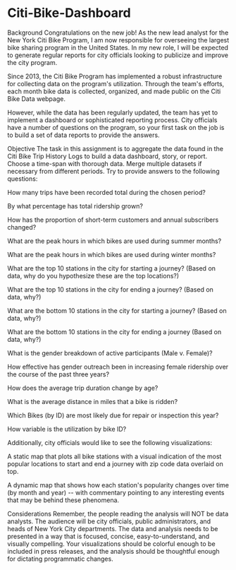 # Citi-Bike-Dashboard

Background
Congratulations on the new job! As the new lead analyst for the New York Citi Bike Program, I am now responsible for overseeing the largest bike sharing program in the United States. In my new role, I will be expected to generate regular reports for city officials looking to publicize and improve the city program.

Since 2013, the Citi Bike Program has implemented a robust infrastructure for collecting data on the program's utilization. Through the team's efforts, each month bike data is collected, organized, and made public on the Citi Bike Data webpage.

However, while the data has been regularly updated, the team has yet to implement a dashboard or sophisticated reporting process. City officials have a number of questions on the program, so your first task on the job is to build a set of data reports to provide the answers.

Objective
The task in this assignment is to aggregate the data found in the Citi Bike Trip History Logs to build a data dashboard, story, or report. Choose a time-span with thorough data. Merge multiple datasets if necessary from different periods. Try to provide answers to the following questions:

How many trips have been recorded total during the chosen period?

By what percentage has total ridership grown?

How has the proportion of short-term customers and annual subscribers changed?

What are the peak hours in which bikes are used during summer months?

What are the peak hours in which bikes are used during winter months?

What are the top 10 stations in the city for starting a journey? (Based on data, why do you hypothesize these are the top locations?)

What are the top 10 stations in the city for ending a journey? (Based on data, why?)

What are the bottom 10 stations in the city for starting a journey? (Based on data, why?)

What are the bottom 10 stations in the city for ending a journey (Based on data, why?)

What is the gender breakdown of active participants (Male v. Female)?

How effective has gender outreach been in increasing female ridership over the course of the past three years?

How does the average trip duration change by age?

What is the average distance in miles that a bike is ridden?

Which Bikes (by ID) are most likely due for repair or inspection this year?

How variable is the utilization by bike ID?

Additionally, city officials would like to see the following visualizations:

A static map that plots all bike stations with a visual indication of the most popular locations to start and end a journey with zip code data overlaid on top.

A dynamic map that shows how each station's popularity changes over time (by month and year) -- with commentary pointing to any interesting events that may be behind these phenomena.

Considerations
Remember, the people reading the analysis will NOT be data analysts. The audience will be city officials, public administrators, and heads of New York City departments. The data and analysis needs to be presented in a way that is focused, concise, easy-to-understand, and visually compelling. Your visualizations should be colorful enough to be included in press releases, and the analysis should be thoughtful enough for dictating programmatic changes.

